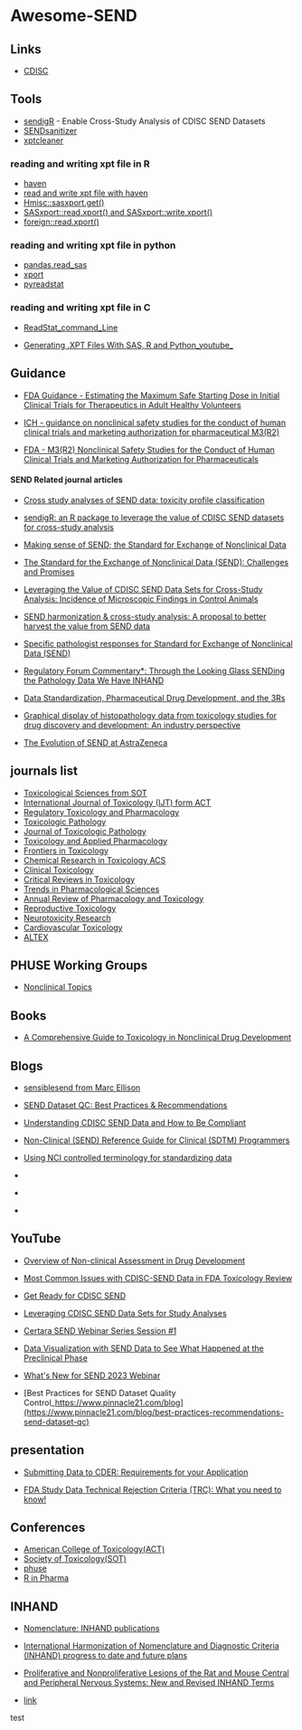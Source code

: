 # Awesome-SEND


## Links
- [CDISC](https://www.cdisc.org/standards/foundational/send)


## Tools

- [sendigR](https://github.com/phuse-org/sendigR) - Enable Cross-Study Analysis of CDISC SEND Datasets
- [SENDsanitizer](https://github.com/sbutler5/SENDsanitizer)
- [xptcleaner](https://pypi.org/project/xptcleaner/)  

### reading  and writing xpt file in R  

- [haven](https://github.com/tidyverse/haven)
- [read and write xpt file with haven](https://haven.tidyverse.org/reference/read_xpt.html)
- [Hmisc::sasxport.get()](https://github.com/harrelfe/Hmisc)
- [SASxport::read.xport() and SASxport::write.xport()](https://github.com/r-gregmisc/SASxport)
- [foreign::read.xport()](https://cran.r-project.org/web/packages/foreign/index.html)


### reading  and writing xpt file in python  

- [pandas.read_sas](https://pandas.pydata.org/docs/reference/api/pandas.read_sas.html)
- [xport](https://github.com/selik/xport)
- [pyreadstat](https://github.com/Roche/pyreadstat)


### reading  and writing xpt file in C  

- [ReadStat_command_Line](https://github.com/WizardMac/ReadStat/)

- [Generating .XPT Files With SAS, R and Python_youtube_](https://www.youtube.com/watch?v=L-A5POEU-JE)

## Guidance
- [FDA Guidance - Estimating the Maximum Safe Starting Dose in Initial Clinical Trials for Therapeutics in Adult Healthy Volunteers](https://www.fda.gov/media/72309/download)

- [ICH - guidance on nonclinical safety studies for the conduct of human clinical trials and marketing authorization for pharmaceutical M3(R2)](https://database.ich.org/sites/default/files/M3_R2__Guideline.pdf)
- [FDA - M3(R2) Nonclinical Safety Studies for the Conduct of Human Clinical Trials and Marketing Authorization for Pharmaceuticals](https://www.fda.gov/media/71542/download)

#### SEND Related journal articles
- [Cross study analyses of SEND data: toxicity profile classification](https://academic.oup.com/toxsci/article/200/2/277/7690167)
- [sendigR: an R package to leverage the value of CDISC SEND datasets for cross-study analysis](https://www.frontiersin.org/journals/toxicology/articles/10.3389/ftox.2024.1392686/full)
- [Making sense of SEND; the Standard for Exchange of Nonclinical Data](https://pubmed.ncbi.nlm.nih.gov/29066334/)
- [The Standard for the Exchange of Nonclinical Data (SEND): Challenges and Promises](https://pubmed.ncbi.nlm.nih.gov/30295163/)
- [Leveraging the Value of CDISC SEND Data Sets for Cross-Study Analysis: Incidence of Microscopic Findings in Control Animals](https://pubs.acs.org/doi/10.1021/acs.chemrestox.0c00317)
- [SEND harmonization & cross-study analysis: A proposal to better harvest the value from SEND data](https://www.sciencedirect.com/science/article/pii/S027323001930306X?via%3Dihub)

- [Specific pathologist responses for Standard for Exchange of Nonclinical Data (SEND)](https://www.jstage.jst.go.jp/article/tox/30/3/30_2017-0019/_article)
- [Regulatory Forum Commentary*: Through the Looking Glass SENDing the Pathology Data We Have INHAND](https://journals.sagepub.com/doi/10.1177/0192623313485451?url_ver=Z39.88-2003&rfr_id=ori%3Arid%3Acrossref.org&rfr_dat=cr_pub++0pubmed&)

- [Data Standardization, Pharmaceutical Drug Development, and the 3Rs ](https://academic.oup.com/ilarjournal/article/57/2/109/2806926)

- [Graphical display of histopathology data from toxicology studies for drug discovery and development: An industry perspective](https://www.sciencedirect.com/science/article/pii/S0273230016302987?via%3Dihub#bbib1)

- [The Evolution of SEND at AstraZeneca](https://pubmed.ncbi.nlm.nih.gov/33974947/)

## journals list
- [Toxicological Sciences from SOT](https://academic.oup.com/toxsci)
- [International Journal of Toxicology (IJT) form ACT](https://www.actox.org/journal/about.asp)
- [Regulatory Toxicology and Pharmacology](https://www.sciencedirect.com/journal/regulatory-toxicology-and-pharmacology)
- [Toxicologic Pathology](https://journals.sagepub.com/home/TPX)
- [Journal of Toxicologic Pathology](https://www.jstage.jst.go.jp/browse/tox/-char/en)
- [Toxicology and Applied Pharmacology](https://www.sciencedirect.com/journal/toxicology-and-applied-pharmacology)
- [Frontiers in Toxicology](https://www.frontiersin.org/journals/toxicology)
- [Chemical Research in Toxicology ACS](https://pubs.acs.org/journal/crtoec) 
- [Clinical Toxicology](https://www.tandfonline.com/journals/ictx20)
- [Critical Reviews in Toxicology](https://www.tandfonline.com/journals/itxc20)
- [Trends in Pharmacological Sciences](https://www.cell.com/trends/pharmacological-sciences/home)
- [Annual Review of Pharmacology and Toxicology](https://www.annualreviews.org/content/journals/pharmtox)
- [Reproductive Toxicology](https://www.sciencedirect.com/journal/reproductive-toxicology)
- [Neurotoxicity Research](https://link.springer.com/journal/12640)
- [Cardiovascular Toxicology](https://link.springer.com/journal/12012)
- [ALTEX](https://www.altex.org/index.php/altex)

## PHUSE Working Groups
- [Nonclinical Topics](https://advance.phuse.global/display/WEL/Nonclinical+Topics)

## Books
- [A Comprehensive Guide to Toxicology in Nonclinical Drug Development](https://www.sciencedirect.com/book/9780128036204/a-comprehensive-guide-to-toxicology-in-nonclinical-drug-development)


## Blogs
- [sensiblesend from Marc Ellison](https://sensiblesend.blog/)

- [SEND Dataset QC: Best Practices & Recommendations](https://www.pinnacle21.com/blog/best-practices-recommendations-send-dataset-qc)
- [Understanding CDISC SEND Data and How to Be Compliant](https://www.allucent.com/resources/blog/understanding-cdisc-send-data-and-how-be-compliant)
- [Non-Clinical (SEND) Reference Guide for Clinical (SDTM) Programmers](https://www.lexjansen.com/pharmasug/2019/SS/PharmaSUG-2019-SS-317.pdf)
- [Using NCI controlled terminology for standardizing data](https://blog.formedix.com/using-nci-controlled-terminology-for-standardizing-data)
- []()
- []()
- []()

## YouTube
- [Overview of Non-clinical Assessment in Drug Development](https://www.youtube.com/watch?v=oG1_NYcgy3c&ab_channel=U.S.FoodandDrugAdministration)
- [Most Common Issues with CDISC-SEND Data in FDA Toxicology Review](https://www.youtube.com/watch?v=-PibvzF2p4Y&ab_channel=U.S.FoodandDrugAdministration)
- [Get Ready for CDISC SEND](https://www.youtube.com/watch?v=Zs7-iMCVyw0&ab_channel=Certara)

- [Leveraging CDISC SEND Data Sets for Study Analyses](https://www.youtube.com/watch?v=NqCjcXT6eyk&ab_channel=TransCelerateBioPharma)
- [Certara SEND Webinar Series Session #1](https://www.youtube.com/watch?v=EX4fxdNEZZo&t=2212s&ab_channel=Certara)
- [Data Visualization with SEND Data to See What Happened at the Preclinical Phase](https://www.youtube.com/watch?v=c_pj5ybSbJo&ab_channel=Certara)
- [What's New for SEND 2023 Webinar](https://www.youtube.com/watch?v=R8O9yDydLPc&ab_channel=Certara)
- [Best Practices for SEND Dataset Quality Control_https://www.pinnacle21.com/blog](https://www.pinnacle21.com/blog/best-practices-recommendations-send-dataset-qc)  

## presentation


- [Submitting Data to CDER:
Requirements for your Application](https://www.fda.gov/media/160958/download)

- [FDA Study Data Technical Rejection Criteria (TRC):
What you need to know!](https://www.fda.gov/media/160967/download)

## Conferences 

- [American College of Toxicology(ACT)](http://www.actox.org/index.asp)
- [Society of Toxicology(SOT)](https://www.toxicology.org/events/am/AM2023/index.asp)
- [phuse](https://phuse.global/)
- [R in Pharma](https://rinpharma.com/)

## INHAND


- [Nomenclature: INHAND publications](https://www.goreni.org/gr3_nom_inhand_publ.php)
- [International Harmonization of Nomenclature and Diagnostic Criteria (INHAND) progress to date and future plans](https://www.ncbi.nlm.nih.gov/pmc/articles/PMC4337500/)

- [Proliferative and Nonproliferative Lesions of the Rat and Mouse Central and Peripheral Nervous Systems: New and Revised INHAND Terms](https://journals.sagepub.com/doi/full/10.1177/0192623320951154)
- [link](j.html)

test
